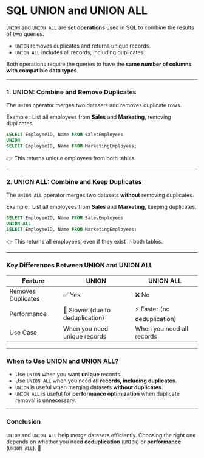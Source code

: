 # SQL UNION and UNION ALL

`UNION` and `UNION ALL` are **set operations** used in SQL to combine the results of two queries.

- `UNION` removes duplicates and returns unique records.
- `UNION ALL` includes all records, including duplicates.

Both operations require the queries to have the **same number of columns with compatible data types**.

---

### 1. UNION: Combine and Remove Duplicates
The `UNION` operator merges two datasets and removes duplicate rows.

Example : List all employees from **Sales** and **Marketing**, removing duplicates.

```sql
SELECT EmployeeID, Name FROM SalesEmployees
UNION
SELECT EmployeeID, Name FROM MarketingEmployees;
```

👉 This returns unique employees from both tables.

---

### 2. UNION ALL: Combine and Keep Duplicates
The `UNION ALL` operator merges two datasets **without** removing duplicates.

Example : List all employees from **Sales** and **Marketing**, keeping duplicates.

```sql
SELECT EmployeeID, Name FROM SalesEmployees
UNION ALL
SELECT EmployeeID, Name FROM MarketingEmployees;
```

👉 This returns all employees, even if they exist in both tables.

---

### Key Differences Between UNION and UNION ALL
| Feature          | UNION  | UNION ALL |
|----------------|--------|------------|
| Removes Duplicates | ✅ Yes | ❌ No |
| Performance | 🚀 Slower (due to deduplication) | ⚡ Faster (no deduplication) |
| Use Case | When you need unique records | When you need all records |

---

### When to Use UNION and UNION ALL?
- Use `UNION` when you want **unique** records.
- Use `UNION ALL` when you need **all records, including duplicates**.
- `UNION` is useful when merging datasets **without duplicates**.
- `UNION ALL` is useful for **performance optimization** when duplicate removal is unnecessary.

---

### Conclusion
`UNION` and `UNION ALL` help merge datasets efficiently. Choosing the right one depends on whether you need **deduplication** (`UNION`) or **performance** (`UNION ALL`). 🚀
